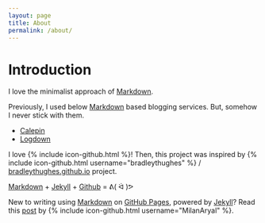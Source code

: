 ```yaml
---
layout: page
title: About
permalink: /about/
---
```


# Introduction

I love the minimalist approach of [Markdown](https://help.github.com/categories/writing-on-github/).

Previously, I used below [Markdown](https://help.github.com/categories/writing-on-github/) based blogging services. But, somehow I never stick with them.

- [Calepin](http://calepin.co/)
- [Logdown](http://logdown.com/)

I love {% include icon-github.html %}! Then, this project was inspired by {% include icon-github.html username="bradleythughes" %} /
[bradleythughes.github.io](https://github.com/bradleythughes/bradleythughes.github.io) project.

[Markdown](https://help.github.com/categories/writing-on-github/) + [Jekyll](https://jekyllrb.com/) + [Github](https://www.github.com/) = ᕕ( ᐛ )ᕗ

New to writing using [Markdown](https://help.github.com/categories/writing-on-github/) on [GitHub Pages](https://pages.github.com/), powered by [Jekyll](https://jekyllrb.com/)? Read this [post](https://milanaryal.com/2015/writing-on-github-pages-and-jekyll-using-markdown/) by {% include icon-github.html username="MilanAryal" %}.
